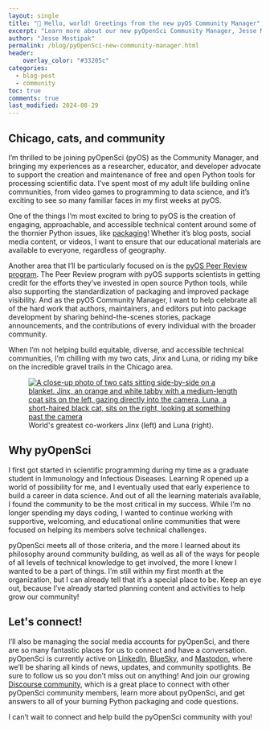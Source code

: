 ```yaml
---
layout: single
title: "👋 Hello, world! Greetings from the new pyOS Community Manager"
excerpt: "Learn more about our new pyOpenSci Community Manager, Jesse Mostipak, in her first pyOpenSci blog post!"
author: "Jesse Mostipak"
permalink: /blog/pyOpenSci-new-community-manager.html
header:
    overlay_color: "#33205c"
categories:
  - blog-post
  - community
toc: true
comments: true
last_modified: 2024-08-29
---
```


## Chicago, cats, and community

I’m thrilled to be joining pyOpenSci (pyOS) as the Community Manager, and bringing my experiences as a researcher, educator, and developer advocate to support the creation and maintenance of free and open Python tools for processing scientific data. I’ve spent most of my adult life building online communities, from video games to programming to data science, and it’s exciting to see so many familiar faces in my first weeks at pyOS.

One of the things I’m most excited to bring to pyOS is the creation of engaging, approachable, and accessible technical content around some of the thornier Python issues, like [packaging](https://www.pyopensci.org/python-packages.html)! Whether it’s blog posts, social media content, or videos, I want to ensure that our educational materials are available to everyone, regardless of geography.

Another area that I’ll be particularly focused on is the [pyOS Peer Review program](https://www.pyopensci.org/about-peer-review/index.html). The Peer Review program with pyOS supports scientists in getting credit for the efforts they’ve invested in open source Python tools, while also supporting the standardization of packaging and improved package visibility. And as the pyOS Community Manager, I want to help celebrate all of the hard work that authors, maintainers, and editors put into package development by sharing behind-the-scenes stories, package announcements, and the contributions of every individual with the broader community.

When I’m not helping build equitable, diverse, and accessible technical communities, I’m chilling with my two cats, Jinx and Luna, or riding my bike on the incredible gravel trails in the Chicago area.

<figure>
    <a href="/images/jinx-and-luna.png">
    <img src="/images/jinx-and-luna.png" style="max-width:100%" alt="A close-up photo of two cats sitting side-by-side on a blanket. Jinx, an orange and white tabby with a medium-length coat sits on the left, gazing directly into the camera. Luna, a short-haired black cat, sits on the right, looking at something past the camera">
    </a>
    <figcaption>World's greatest co-workers Jinx (left) and Luna (right).
    </figcaption>
</figure>

## Why pyOpenSci

I first got started in scientific programming during my time as a graduate student in Immunology and Infectious Diseases. Learning R opened up a world of possibility for me, and I eventually used that early experience to build a career in data science. And out of all the learning materials available, I found the community to be the most critical in my success. While I’m no longer spending my days coding, I wanted to continue working with supportive, welcoming, and educational online communities that were focused on helping its members solve technical challenges.

pyOpenSci meets all of those criteria, and the more I learned about its philosophy around community building, as well as all of the ways for people of all levels of technical knowledge to get involved, the more I knew I wanted to be a part of things. I’m still within my first month at the organization, but I can already tell that it’s a special place to be. Keep an eye out, because I’ve already started planning content and activities to help grow our community!

## Let's connect!

I’ll also be managing the social media accounts for pyOpenSci, and there are so many fantastic places for us to connect and have a conversation. pyOpenSci is currently active on [LinkedIn](https://www.linkedin.com/company/pyopensci), [BlueSky](https://bsky.app/profile/pyopensci.org), and [Mastodon](https://fosstodon.org/@pyopensci), where we’ll be sharing all kinds of news, updates, and community spotlights. Be sure to follow us so you don’t miss out on anything! And join our growing [Discourse community](https://pyopensci.discourse.group/), which is a great place to connect with other pyOpenSci community members, learn more about pyOpenSci, and get answers to all of your burning Python packaging and code questions.

I can’t wait to connect and help build the pyOpenSci community with you!

